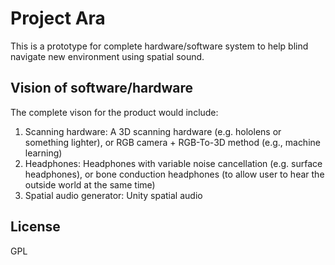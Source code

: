 # Project Ara
This is a prototype for complete hardware/software system to help blind navigate new environment using spatial sound.

## Vision of software/hardware
The complete vison for the product would include:
1. Scanning hardware: A 3D scanning hardware (e.g. hololens or something lighter), or RGB camera + RGB-To-3D method (e.g., machine learning) 
2. Headphones: Headphones with variable noise cancellation (e.g. surface headphones), or bone conduction headphones (to allow user to hear the outside world at the same time)
3. Spatial audio generator: Unity spatial audio
  
## License
GPL 
